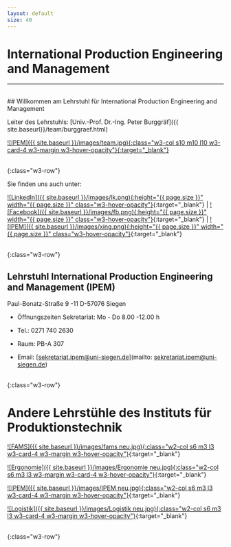 ```yaml
---
layout: default
size: 40
---
```



# International Production Engineering and Management

---

<br>
## Willkommen am Lehrstuhl für International Production Engineering and Management

<br>

Leiter des Lehrstuhls: [Univ.-Prof. Dr.-Ing. Peter Burggräf]({{ site.baseurl}}/team/burggraef.html)
<br>


[![IPEM]({{ site.baseurl }}/images/team.jpg){:class="w3-col s10 m10 l10 w3-card-4 w3-margin w3-hover-opacity"}{:target="_blank"}]({{site.baseurl}}/about)

<br>
{:class="w3-row"}
<br>

Sie finden uns auch unter:
<br>

[![LinkedIn]({{ site.baseurl }}/images/lk.png){:height="{{ page.size }}" width="{{ page.size }}" class="w3-hover-opacity"}](https://jm.linkedin.com/company/international-production-engineering-and-management-ipem-der-universit%C3%A4t-siegen?trk=similar-pages_result-card_full-click){:target="_blank"} | [![Facebook]({{ site.baseurl }}/images/fb.png){:height="{{ page.size }}" width="{{ page.size }}" class="w3-hover-opacity"}](https://de-de.facebook.com/unisiegen.ipem/){:target="_blank"} | [![IPEM]({{ site.baseurl }}/images/xing.png){:height="{{ page.size }}" width="{{ page.size }}" class="w3-hover-opacity"}](https://www.xing.com/companies/lehrstuhlf%C3%BCrinternationalproductionengineeringandmanagement){:target="_blank"}

<!-- Below a template for autosize images with: {:class="w3-col s1 m1 l1 w3-card-4 w3-margin w3-hover-opacity"}

[![IPEM]({{ site.baseurl }}/images/xing.png){:class="w3-col s1 m1 l1 w3-card-4 w3-margin w3-hover-opacity"}](https://www.xing.com/companies/lehrstuhlf%C3%BCrinternationalproductionengineeringandmanagement){:target="_blank"}
-->

<br>
{:class="w3-row"}
<br>

## Lehrstuhl International Production Engineering and Management (IPEM)
Paul-Bonatz-Straße 9 -11
D-57076 Siegen

- Öffnungszeiten Sekretariat: Mo - Do 8.00 -12.00 h

- Tel.: 0271 740 2630

- Raum: PB-A 307 

- Email: [sekretariat.ipem@uni-siegen.de](mailto: sekretariat.ipem@uni-siegen.de) 

<br>
{:class="w3-row"}
<br>

# Andere Lehrstühle des Instituts für Produktionstechnik

[![FAMS]({{ site.baseurl }}/images/fams neu.jpg){:class="w2-col s6 m3 l3 w3-card-4 w3-margin w3-hover-opacity"}](https://fams.mb.uni-siegen.de/){:target="_blank"}

[![Ergonomie]({{ site.baseurl }}/images/Ergonomie neu.jpg){:class="w2-col s6 m3 l3 w3-margin w3-card-4 w3-hover-opacity"}](http://www.mb.uni-siegen.de/ergonomie/?lang=de){:target="_blank"}

[![IPEM]({{ site.baseurl }}/images/IPEM neu.jpg){:class="w2-col s6 m3 l3 w3-card-4 w3-margin w3-hover-opacity"}](http://www.mb.uni-siegen.de/ist1/?lang=de){:target="_blank"}

[![Logistik]({{ site.baseurl }}/images/Logistik neu.jpg){:class="w2-col s6 m3 l3 w3-card-4 w3-margin w3-hover-opacity"}](http://www.mb.uni-siegen.de/logistik/?lang=de){:target="_blank"}

<br>
{:class="w3-row"}
<br>

